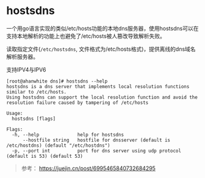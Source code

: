 # hostsdns

一个用go语言实现的类似/etc/hosts功能的本地dns服务器，使用hostsdns可以在支持本地解析的功能上也避免了/etc/hosts被人篡改导致解析失败。

读取指定文件(`/etc/hostsdns`, 文件格式为/etc/hosts格式)，提供离线的dns域名解析服务器。

支持IPV4与IPV6

```shell
[root@ahanwhite dns]# hostsdns --help
hostsdns is a dns server that implements local resolution functions similar to /etc/hosts. 
Using hostsdns can support the local resolution function and avoid the resolution failure caused by tampering of /etc/hosts

Usage:
  hostsdns [flags]

Flags:
  -h, --help              help for hostsdns
      --hostfile string   hostfile for dnsserver (default is /etc/hostdns) (default "/etc/hostdns")
  -p, --port int          port for dns server using udp protocol (default is 53) (default 53)
```

> 参考：  https://juejin.cn/post/6995465840732684295